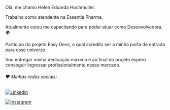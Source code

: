 Olá,
me chamo Helen Eduarda Hochmuller.

Trabalho como atendente na Essentia Pharma,

Atualmente estou me capacitando para poder atuar como Desenvolvedora.🌍

Participo do projeto Easy Devs, o qual acredito ser a minha porta de entrada para esse universo. 

Vou entregar minha dedicação máxima e ao final do projeto espero conseguir ingressar profissionalmente nesse mercado.


###### ❤️ Minhas redes sociais:


[![Linkedin](https://img.shields.io/badge/LinkedIn-0077B5?style=for-the-badge&logo=linkedin&logoColor=white)](https://www.linkedin.com/in/helen-eduarda-hochmuller-889936187/)


[![Instagram](https://img.shields.io/badge/Instagram-E4405F?style=for-the-badge&logo=instagram&logoColor=white)](https://www.instagram.com/helenhoch_/)
